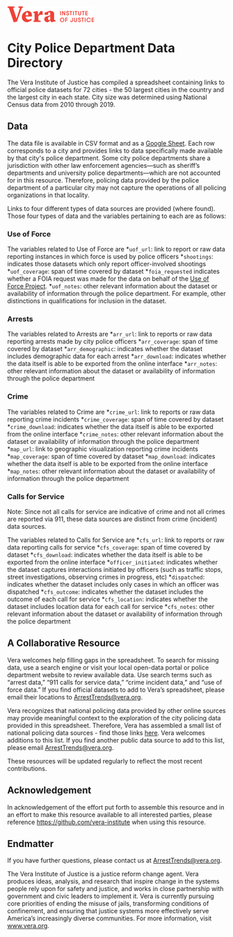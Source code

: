 ![Vera Institute of Justice Logo](vera-logo.png)

# City Police Department Data Directory 
The Vera Institute of Justice has compiled a spreadsheet containing links to official police datasets for 72 cities - the 50 largest cities in the country and the largest city in each state. City size was determined using National Census data from 2010 through 2019. 

## Data 
The data file is available in CSV format and as a [Google Sheet](https://docs.google.com/spreadsheets/d/1-B2HYafrtAJITeBxsv_ZHACH79edyw3IstdczCyhemU/edit?usp=sharing). Each row corresponds to a city and provides links to data specifically made available by that city's police department. Some city police departments share a jurisdiction with other law enforcement agencies—such as sheriff’s departments and university police departments—which are not accounted for in this resource. Therefore, policing data provided by the police department of a particular city may not capture the operations of all policing organizations in that locality. 

Links to four different types of data sources are provided (where found). Those four types of data and the variables pertaining to each are as follows: 

### Use of Force 

The variables related to Use of Force are 
*`uof_url`: link to report or raw data reporting instances in which force is used by police officers 
*`shootings`: indicates those datasets which only report officer-involved shootings  
*`uof_coverage`: span of time covered by dataset 
*`foia_requested` indicates whether a FOIA request was made for the data on behalf of the [Use of Force Project](http://useofforceproject.org/). 
*`uof_notes`: other relevant information about the dataset or availability of information through the police department. For example, other distinctions in qualifications for inclusion in the dataset. 

### Arrests 

The variables related to Arrests are 
*`arr_url`: link to reports or raw data reporting arrests made by city police officers 
*`arr_coverage`: span of time covered by dataset 
*`arr_demographic`: indicates whether the dataset includes demographic data for each arrest 
*`arr_download`: indicates whether the data itself is able to be exported from the online interface 
*`arr_notes`: other relevant information about the dataset or availability of information through the police department 

### Crime 

The variables related to Crime are 
*`crime_url`: link to reports or raw data reporting crime incidents 
*`crime_coverage`: span of time covered by dataset 
*`crime_download`: indicates whether the data itself is able to be exported from the online interface 
*`crime_notes`: other relevant information about the dataset or availability of information through the police department 
*`map_url`: link to geographic visualization reporting crime incidents 
*`map_coverage`: span of time covered by dataset 
*`map_download`: indicates whether the data itself is able to be exported from the online interface 
*`map_notes`: other relevant information about the dataset or availability of information through the police department 

### Calls for Service 

Note: Since not all calls for service are indicative of crime and not all crimes are reported via 911, these data sources are distinct from crime (incident) data sources. 

The variables related to Calls for Service are 
*`cfs_url`: link to reports or raw data reporting calls for service 
*`cfs_coverage`: span of time covered by dataset 
*`cfs_download`: indicates whether the data itself is able to be exported from the online interface 
*`officer_initiated`: indicates whether the dataset captures interactions initiated by officers (such as traffic stops, street investigations, observing crimes in progress, etc)
*`dispatched`: indicates whether the dataset includes only cases in which an officer was dispatched 
*`cfs_outcome`: indicates whether the dataset includes the outcome of each call for service 
*`cfs_location`: indicates whether the dataset includes location data for each call for service 
*`cfs_notes`: other relevant information about the dataset or availability of information through the police department 

## A Collaborative Resource 

Vera welcomes help filling gaps in the spreadsheet. To search for missing data, use a search engine or visit your local open-data portal or police department website to review available data. Use search terms such as “arrest data,” “911 calls for service data,” “crime incident data,” and “use of force data.” If you find official datasets to add to Vera’s spreadsheet, please email their locations to ArrestTrends@vera.org. 

Vera recognizes that national policing data provided by other online sources may provide meaningful context to the exploration of the city policing data provided in this spreadsheet. Therefore, Vera has assembled a small list of national policing data sources - find those links [here](LINK). Vera welcomes additions to this list. If you find another public data source to add to this list, please email ArrestTrends@vera.org.  

These resources will be updated regularly to reflect the most recent contributions. 

## Acknowledgement 

In acknowledgement of the effort put forth to assemble this resource and in an effort to make this resource available to all interested parties, please reference https://github.com/vera-institute when using this resource. 

## Endmatter 

If you have further questions, please contact us at ArrestTrends@vera.org. 

The Vera Institute of Justice is a justice reform change agent. Vera produces ideas, analysis, and research that inspire change in the systems people rely upon for safety and justice, and works in close partnership with government and civic leaders to implement it. Vera is currently pursuing core priorities of ending the misuse of jails, transforming conditions of confinement, and ensuring that justice systems more effectively serve America’s increasingly diverse communities. For more information, visit www.vera.org. 

